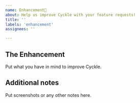 ```yaml
---
name: Enhancement🚀
about: Help us improve Cyckle with your feature requests!
title: ''
labels: 'enhancement'
assignees: ''

---
```


## The Enhancement
Put what you have in mind to improve Cyckle.
## Additional notes
Put screenshots or any other notes here.
